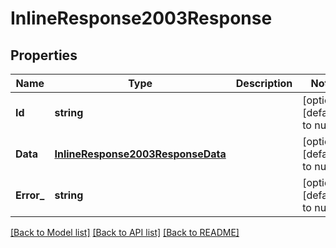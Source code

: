 # InlineResponse2003Response

## Properties
Name | Type | Description | Notes
------------ | ------------- | ------------- | -------------
**Id** | **string** |  | [optional] [default to null]
**Data** | [**InlineResponse2003ResponseData**](inline_response_200_3_response_data.md) |  | [optional] [default to null]
**Error_** | **string** |  | [optional] [default to null]

[[Back to Model list]](../README.md#documentation-for-models) [[Back to API list]](../README.md#documentation-for-api-endpoints) [[Back to README]](../README.md)


